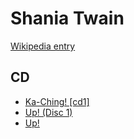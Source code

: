 # Shania Twain

[Wikipedia entry](https://en.wikipedia.org/wiki/Shania_Twain)

## CD

- [Ka-Ching! [cd1]](Ka-Ching!_[cd1].md)
- [Up! (Disc 1)](Up!_Disc_1.md)
- [Up!](Up!.md)
